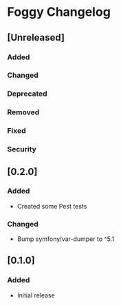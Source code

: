 <!-- Keep a Changelog guide -> https://keepachangelog.com -->

# Foggy Changelog

## [Unreleased]
### Added

### Changed

### Deprecated

### Removed

### Fixed

### Security

## [0.2.0]
### Added
- Created some Pest tests

### Changed
- Bump symfony/var-dumper to ^5.1

## [0.1.0]
### Added
- Initial release
